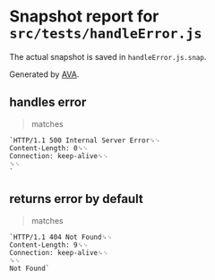 # Snapshot report for `src/tests/handleError.js`

The actual snapshot is saved in `handleError.js.snap`.

Generated by [AVA](https://avajs.dev).

## handles error

> matches

    `HTTP/1.1 500 Internal Server Error␍␊
    Content-Length: 0␍␊
    Connection: keep-alive␍␊
    ␍␊
    `

## returns error by default

> matches

    `HTTP/1.1 404 Not Found␍␊
    Content-Length: 9␍␊
    Connection: keep-alive␍␊
    ␍␊
    Not Found`
